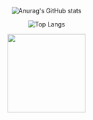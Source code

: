 

<div align=center>
  
![Anurag's GitHub stats](https://github-readme-stats.vercel.app/api?username=mffdsp&theme=dracula&show_icons=true)

![Top Langs](https://github-readme-stats.vercel.app/api/top-langs/?username=mffdsp&theme=dracula&langs_count=10&layout=compact)

<img src="https://media3.giphy.com/media/l378kTUpHZjgxs5Hi/giphy.gif" width=180></img>

</div>
